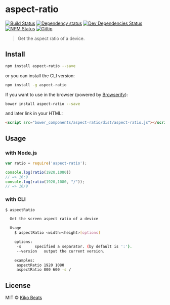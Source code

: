 # aspect-ratio

[![Build Status](http://img.shields.io/travis/Kikobeats/aspect-ratio/master.svg?style=flat)](https://travis-ci.org/Kikobeats/aspect-ratio)
[![Dependency status](http://img.shields.io/david/Kikobeats/aspect-ratio.svg?style=flat)](https://david-dm.org/Kikobeats/aspect-ratio)
[![Dev Dependencies Status](http://img.shields.io/david/dev/Kikobeats/aspect-ratio.svg?style=flat)](https://david-dm.org/Kikobeats/aspect-ratio#info=devDependencies)
[![NPM Status](http://img.shields.io/npm/dm/aspect-ratio.svg?style=flat)](https://www.npmjs.org/package/aspect-ratio)
[![Gittip](http://img.shields.io/gittip/Kikobeats.svg?style=flat)](https://www.gittip.com/Kikobeats/)

> Get the aspect ratio of a device.

## Install

```bash
npm install aspect-ratio --save
```

or you can install the CLI version:

```bash
npm install -g aspect-ratio 
```

If you want to use in the browser (powered by [Browserify](http://browserify.org/)):

```bash
bower install aspect-ratio --save
```

and later link in your HTML:

```html
<script src="bower_components/aspect-ratio/dist/aspect-ratio.js"></script>
```

## Usage

### with Node.js

```js
var ratio = require('aspect-ratio');

console.log(ratio(1920,1080))
// => 16:9
console.log(ratio(1920,1080, "/"));
// => 16/9
```

### with CLI

```bash
$ aspectRatio

  Get the screen aspect ratio of a device

  Usage
    $ aspectRatio <width><height>[options]

    options:
  	 -s	     specified a separator. (by default is ':').
  	 --version   output the current version.

    examples:
  	 aspectRatio 1920 1080
  	 aspectRatio 800 600 -s /
```

## License

MIT © [Kiko Beats](http://www.kikobeats.com)
